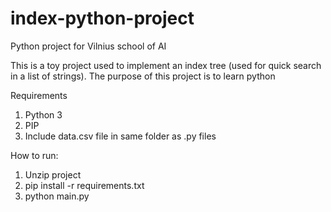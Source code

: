 # index-python-project
Python project for Vilnius school of AI

This is a toy project used to implement an index tree (used for quick search in a list of strings).
The purpose of this project is to learn python 


Requirements

1) Python 3 
2) PIP
3) Include data.csv file in same folder as .py files

How to run:

1) Unzip project
2) pip install -r requirements.txt
3) python main.py

